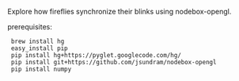 Explore how fireflies synchronize their blinks using nodebox-opengl.

prerequisites:
```
 brew install hg
 easy_install pip
 pip install hg+https://pyglet.googlecode.com/hg/ 
 pip install git+https://github.com/jsundram/nodebox-opengl
 pip install numpy
```
